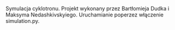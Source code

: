 Symulacja cyklotronu. Projekt wykonany przez Bartłomieja Dudka i Maksyma Nedashkivskyiego. Uruchamianie poperzez włączenie simulation.py.